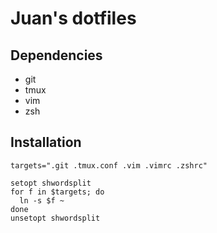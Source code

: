 # Juan's dotfiles

## Dependencies

- git
- tmux
- vim
- zsh

## Installation

```
targets=".git .tmux.conf .vim .vimrc .zshrc"

setopt shwordsplit
for f in $targets; do
  ln -s $f ~
done
unsetopt shwordsplit
```
